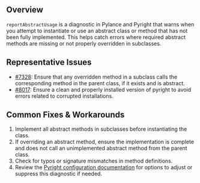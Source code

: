 ## Overview

`reportAbstractUsage` is a diagnostic in Pylance and Pyright that warns when you attempt to instantiate or use an abstract class or method that has not been fully implemented. This helps catch errors where required abstract methods are missing or not properly overridden in subclasses.

## Representative Issues

-   [#7328](https://github.com/microsoft/pyright/issues/7328): Ensure that any overridden method in a subclass calls the corresponding method in the parent class, if it exists and is abstract.
-   [#8017](https://github.com/microsoft/pyright/issues/8017): Ensure a clean and properly installed version of pyright to avoid errors related to corrupted installations.

## Common Fixes & Workarounds

1. Implement all abstract methods in subclasses before instantiating the class.
2. If overriding an abstract method, ensure the implementation is complete and does not call an unimplemented abstract method from the parent class.
3. Check for typos or signature mismatches in method definitions.
4. Review the [Pyright configuration documentation](https://github.com/microsoft/pyright/blob/main/docs/configuration.md#reportAbstractUsage) for options to adjust or suppress this diagnostic if needed.
